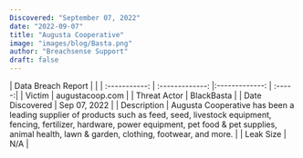 ```yaml
---
Discovered: "September 07, 2022"
date: "2022-09-07"
title: "Augusta Cooperative"
image: "images/blog/Basta.png"
author: "Breachsense Support"
draft: false
---
```


| Data Breach Report           |              | 
| :-----------: | :-------------:     |:-------------:    | :-----:|
| Victim      | augustacoop.com      | 
| Threat Actor      | BlackBasta      | 
| Date Discovered      | Sep 07, 2022      | 
| Description      | Augusta Cooperative has been a leading supplier of products such as feed, seed, livestock equipment, fencing, fertilizer, hardware, power equipment, pet food & pet supplies, animal health, lawn & garden, clothing, footwear, and more.      | 
| Leak Size      | N/A      | 

